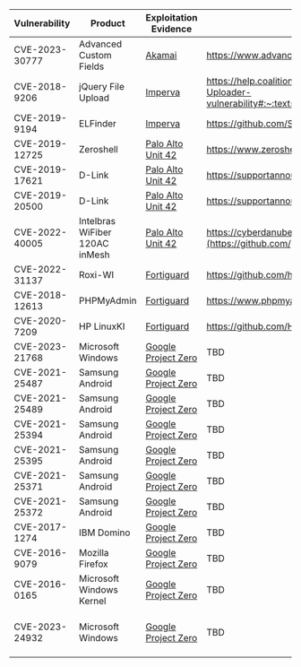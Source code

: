 | Vulnerability| Product | Exploitation Evidence | Patch | Date Reported | Status |
| ----------- | ----------- | ----------- | ----------- | ----------- | ----------- |
| CVE-2023-30777 | Advanced Custom Fields | [Akamai](https://www.akamai.com/blog/security-research/attackers-leverage-sample-exploit-wordpress-plugin) | https://www.advancedcustomfields.com/blog/acf-6-1-6 | 6/29/2023 | TBD |
| CVE-2018-9206 | jQuery File Upload | [Imperva](https://www.imperva.com/blog/crimeops-of-the-kashmirblack-botnet-part-ii/) | https://help.coalitioninc.com/hc/en-us/articles/7688075068699-How-to-mitigate-CVE-2018-9206-jQuery-File-Uploader-vulnerability#:~:text=CVE%2D2018%2D9206%20documents%20an,plugin%20maintainer%20provided%20a%20fix. | 6/27/2023 | TBD |
| CVE-2019-9194 | ELFinder | [Imperva](https://www.imperva.com/blog/crimeops-of-the-kashmirblack-botnet-part-ii/) | https://github.com/Studio-42/elFinder/blob/98d48fa9877a1905a0c36b8fda908b7193614b9c/Changelog#L229 | 6/27/2023 | TBD |
| CVE-2019-12725 | Zeroshell | [Palo Alto Unit 42](https://unit42.paloaltonetworks.com/mirai-variant-targets-iot-exploits/) | https://www.zeroshell.org/new-release-and-critical-vulnerability/ | 6/26/2023 | TBD |
| CVE-2019-17621 | D-Link | [Palo Alto Unit 42](https://unit42.paloaltonetworks.com/mirai-variant-targets-iot-exploits/) | https://supportannouncement.us.dlink.com/announcement/publication.aspx?name=SAP10146 | 6/26/2023 | 6/29/2023 |
| CVE-2019-20500 | D-Link | [Palo Alto Unit 42](https://unit42.paloaltonetworks.com/mirai-variant-targets-iot-exploits/) | https://supportannouncement.us.dlink.com/announcement/publication.aspx?name=SAP10113 | 6/26/2023 | 6/29/2023 |
| CVE-2022-40005 | Intelbras WiFiber 120AC inMesh | [Palo Alto Unit 42](https://unit42.paloaltonetworks.com/mirai-variant-targets-iot-exploits/) | https://cyberdanube.com/en/authenticated-command-injection-in-intelbras-wifiber-120ac-inmesh/![image](https://github.com/patrickmgarrity/CISA-KEV/assets/11055769/8400dae6-8a88-4213-b945-0dd8107a713e) | 6/26/2023 | TBD |
| CVE-2022-31137 | Roxi-WI | [Fortiguard](https://www.fortiguard.com/threat-signal-report/4926/new-zerobot-variant-exploits-additional-vulnerabilities-for-propagation) | https://github.com/hap-wi/roxy-wi/security/advisories/GHSA-53r2-mq99-f532 | 6/24/2023 | TBD |
| CVE-2018-12613 | PHPMyAdmin| [Fortiguard](https://www.fortiguard.com/threat-signal-report/4926/new-zerobot-variant-exploits-additional-vulnerabilities-for-propagation) | https://www.phpmyadmin.net/security/PMASA-2018-4/ | 6/24/2023 | TBD |
| CVE-2020-7209 | HP LinuxKI | [Fortiguard](https://www.fortiguard.com/threat-signal-report/4926/new-zerobot-variant-exploits-additional-vulnerabilities-for-propagation) | https://github.com/HewlettPackard/LinuxKI/issues/29 | 6/24/2023 | TBD |
| CVE-2023-21768 | Microsoft Windows | [Google Project Zero](https://docs.google.com/spreadsheets/d/1lkNJ0uQwbeC1ZTRrxdtuPLCIl7mlUreoKfSIgajnSyY/view#gid=0) | TBD | 6/6/2023 | TBD |
| CVE-2021-25487 | Samsung Android | [Google Project Zero](https://docs.google.com/spreadsheets/d/1lkNJ0uQwbeC1ZTRrxdtuPLCIl7mlUreoKfSIgajnSyY/view#gid=0) | TBD | 6/6/2023 | 6/29/2023 |
| CVE-2021-25489 | Samsung Android  | [Google Project Zero](https://docs.google.com/spreadsheets/d/1lkNJ0uQwbeC1ZTRrxdtuPLCIl7mlUreoKfSIgajnSyY/view#gid=0) | TBD | 6/6/2023 | 6/29/2023 |
| CVE-2021-25394 | Samsung Android  | [Google Project Zero](https://docs.google.com/spreadsheets/d/1lkNJ0uQwbeC1ZTRrxdtuPLCIl7mlUreoKfSIgajnSyY/view#gid=0) | TBD | 6/6/2023 | 6/29/2023 |
| CVE-2021-25395 | Samsung Android  | [Google Project Zero](https://docs.google.com/spreadsheets/d/1lkNJ0uQwbeC1ZTRrxdtuPLCIl7mlUreoKfSIgajnSyY/view#gid=0) | TBD | 6/6/2023 | 6/29/2023 |
| CVE-2021-25371 | Samsung Android | [Google Project Zero](https://docs.google.com/spreadsheets/d/1lkNJ0uQwbeC1ZTRrxdtuPLCIl7mlUreoKfSIgajnSyY/view#gid=0) | TBD | 6/6/2023 | 6/29/2023 |
| CVE-2021-25372 | Samsung Android | [Google Project Zero](https://docs.google.com/spreadsheets/d/1lkNJ0uQwbeC1ZTRrxdtuPLCIl7mlUreoKfSIgajnSyY/view#gid=0) | TBD | 6/6/2023 | 6/29/2023 |
| CVE-2017-1274 | IBM Domino | [Google Project Zero](https://docs.google.com/spreadsheets/d/1lkNJ0uQwbeC1ZTRrxdtuPLCIl7mlUreoKfSIgajnSyY/view#gid=0) | TBD | Added - 6/6/2023 | TBD |
| CVE-2016-9079 | Mozilla Firefox | [Google Project Zero](https://docs.google.com/spreadsheets/d/1lkNJ0uQwbeC1ZTRrxdtuPLCIl7mlUreoKfSIgajnSyY/view#gid=0) | TBD | 6/6/2023 | Added - 06/22/2023 |
| CVE-2016-0165 | Microsoft Windows Kernel | [Google Project Zero](https://docs.google.com/spreadsheets/d/1lkNJ0uQwbeC1ZTRrxdtuPLCIl7mlUreoKfSIgajnSyY/view#gid=0) | TBD | 6/6/2023 | Added - 06/22/2023 |
| CVE-2023-24932 | Microsoft Windows | [Google Project Zero](https://docs.google.com/spreadsheets/d/1lkNJ0uQwbeC1ZTRrxdtuPLCIl7mlUreoKfSIgajnSyY/view#gid=0) | TBD | 6/6/2023 | Denied - No Sufficient Fix Provided by Microsoft |

